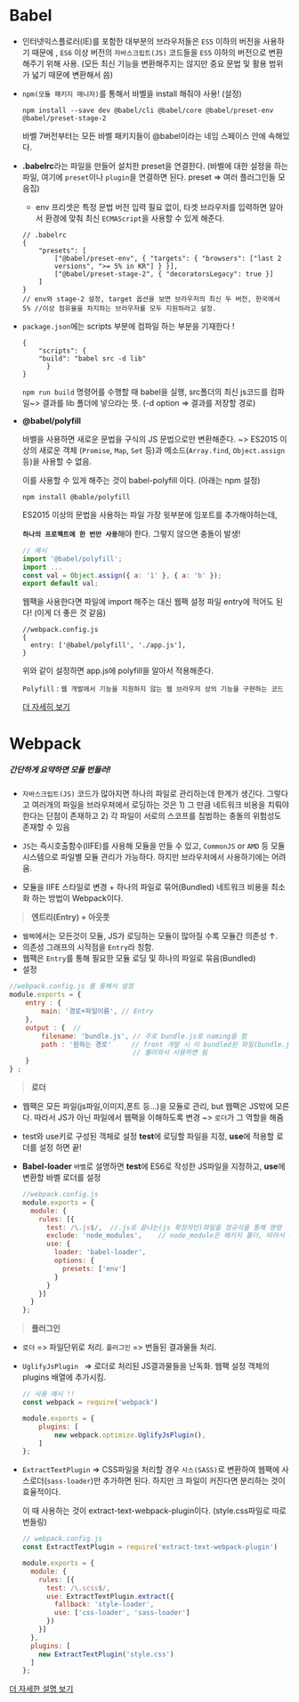 # Babel

- 인터넷익스플로러(IE)를 포함한 대부분의 브라우저들은 `ES5` 이하의 버전을 사용하기 때문에 , `ES6` 이상 버전의 `자바스크립트(JS)` 코드들을 `ES5` 이하의 버전으로 변환해주기 위해 사용. (모든 최신 기능을 변환해주지는 않지만 중요 문법 및 활용 범위가 넓기 때문에 변환해서 씀)

- `npm(모듈 패키지 매니저)`를 통해서 바벨을 install 해줘야 사용! (설정)

  ``` 
  npm install --save dev @babel/cli @babel/core @babel/preset-env @babel/preset-stage-2
  ```

  바벨 7버전부터는 모든 바벨 패키지들이 @babel이라는 네임 스페이스 안에 속해있다.

- <b>.babelrc</b>라는 파일을 만들어 설치한 preset을 연결한다. (바벨에 대한 설정을 하는 파일, 여기에 `preset`이나 `plugin`을 연결하면 된다. preset => 여러 플러그인들 모음집)

  - env 프리셋은 특정 문법 버전 입력 필요 없이, 타겟 브라우저를 입력하면 알아서 환경에 맞춰 최신 `ECMAScript`을 사용할 수 있게 해준다.

  ``` 
  // .babelrc
  {
      "presets": [
          ["@babel/preset-env", { "targets": { "browsers": ["last 2 
          versions", ">= 5% in KR"] } }], 
          ["@babel/preset-stage-2", { "decoratorsLegacy": true }]
      ]
  }
  // env와 stage-2 설정, target 옵션을 보면 브라우저의 최신 두 버전, 한국에서 5% //이상 점유율을 차지하는 브라우저를 모두 지원하라고 설정.
  ```

- `package.json`에는 scripts 부분에 컴파일 하는 부분을 기재한다 !

  ``` 
  {   
      "scripts": {
      "build": "babel src -d lib"
    	}
  } 
  ```

  `npm run build` 명령어를 수행할 때 babel을 실행, src폴더의 최신 js코드를 컴파일~> 결과를 lib 폴더에 넣으라는 뜻. (-d option => 결과를 저장할 경로)

- <b>@babel/polyfill</b>

  바벨을 사용하면 새로운 문법을 구식의 JS 문법으로만 변환해준다. ~> ES2015 이상의 새로운 객체 (`Promise`, `Map`, `Set` 등)과 메소드(`Array.find`, `Object.assign` 등)을 사용할 수 없음.

  이를 사용할 수 있게 해주는 것이 babel-polyfill 이다. (아래는 npm 설정)

  ``` 
  npm install @bable/polyfill
  ```

  ES2015 이상의 문법을 사용하는 파일 가장 윗부분에 임포트를 추가해야하는데,

  <b>`하나의 프로젝트에 한 번만 사용`</b>해야 한다. 그렇지 않으면 충돌이 발생!

  ``` javascript
  // 예시
  import '@babel/polyfill';
  import ...
  const val = Object.assign({ a: '1' }, { a: 'b' });
  export default val;
  ```

  웹팩을 사용한다면 파일에 import 해주는 대신 웹팩 설정 파일 entry에 적어도 된다! (이게 더 좋은 것 같음)

  ``` 
  //webpack.config.js
  {
  	entry: ['@babel/polyfill', './app.js'],
  }
  ```

  위와 같이 설정하면 app.js에 polyfill을 알아서 적용해준다.

  `Polyfill` : `웹 개발에서 기능을 지원하지 않는 웹 브라우저 상의 기능을 구현하는 코드`

  [더 자세히 보기](https://www.zerocho.com/category/ECMAScript/post/57a830cfa1d6971500059d5a)

# Webpack		

##### 											간단하게 요약하면 모듈 번들러!

- `자바스크립트(JS)` 코드가 많아지면 하나의 파일로 관리하는데 한계가 생긴다. 그렇다고 여러개의 파일을 브라우져에서 로딩하는 것은 1) 그 만큼 네트워크 비용을 치뤄야 한다는 단점이 존재하고 2) 각 파일이 서로의 스코프를 침범하는 충돌의 위험성도 존재할 수 있음

- `JS`는 즉시호출함수(IIFE)를 사용해 모듈을 만들 수 있고, `CommonJS` or `AMD` 등 모듈 시스템으로 파일별 모듈 관리가 가능하다. 하지만 브라우저에서 사용하기에는 어려움.

- 모듈을 IIFE 스타일로 변경 + 하나의 파일로 묶어(Bundled) 네트워크 비용을 최소화 하는 방법이 Webpack이다.


> <b>엔트리(Entry) + 아웃풋</b>

- `웹팩`에서는 모든것이 모듈, JS가 로딩하는 모듈이 많아질 수록 모듈간 의존성 ↑. 
- 의존성 그래프의 시작점을 `Entry`라 칭함.
- 웹팩은 `Entry`를  통해 필요한 모듈 로딩 및 하나의 파일로 묶음(Bundled)
- 설정

```javascript
//webpack.config.js 를 통해서 설정
module.exports = {
	entry : {
    	main: '경로+파일이름', // Entry
	},
    output : {	// 
    	filename: 'bundle.js', // 주로 bundle.js로 naming을 함
        path : '원하는 경로'		// front 개발 시 이 bundled된 파일(bundle.js)를
        					   // 불러와서 사용하면 됨
    } 
} ;
```



> <b> 로더 </b>

- 웹팩은 모든 파일(js파일,이미지,폰트 등...)을 모듈로 관리, but 웹팩은 JS밖에 모른다.
  따라서 JS가 아닌 파일에서 웹팩을 이해하도록 변경 ~> `로더`가 그 역할을 해줌

- test와 use키로 구성된 객체로 설정
  <b>test</b>에  로딩할 파일을 지정, <b>use</b>에 적용할 로더를 설정 하면 끝!

- <b>Babel-loader</b>
  `바벨`로 설명하면 <b>test</b>에 ES6로 작성한 JS파일을 지정하고, <b>use</b>에 변환할 바벨 로더를 설정

  ```javascript
  //webpack.config.js
  module.exports = {
    module: {
      rules: [{
        test: /\.js$/,	//.js로 끝나는(js 확장자인)파일을 정규식을 통해 명령
        exclude: 'node_modules',	// node_module은 패키지 폴더, 따라서 제외
        use: {
          loader: 'babel-loader',
          options: {
            presets: ['env']
          }
        }
      }]
    }
  };
  ```



> <b>플러그인</b>

- `로더` => 파일단위로 처리.		`플러그인` => 번들된 결과물들 처리.

- `UglifyJsPlugin ` => 로더로 처리된 JS결과물들을 난독화.
  웹팩 설정 객체의 plugins 배열에 추가시킴.

  ```javascript
  // 사용 예시 !!
  const webpack = require('webpack')
  
  module.exports = {
      plugins: [
          new webpack.optimize.UglifyJsPlugin(),
      ]
  };
  ```

- `ExtractTextPlugin` => CSS파일을 처리할 경우 `사스(SASS)`로 변환하여 웹팩에 사스로더(`sass-loader`)만 추가하면 된다. 하지만 크 파일이 커진다면 분리하는 것이 효율적이다.

  이 때 사용하는 것이 extract-text-webpack-plugin이다. (style.css파일로 따로 번들링)

  ```javascript
  // webpack.config.js
  const ExtractTextPlugin = require('extract-text-webpack-plugin')
  
  module.exports = {
    module: {
      rules: [{
        test: /\.scss$/,
        use: ExtractTextPlugin.extract({
          fallback: 'style-loader',
          use: ['css-loader', 'sass-loader']
        })
      }]
    },
    plugins: [
      new ExtractTextPlugin('style.css')
    ]
  };
  ```

[더 자세한 설명 보기](http://blog.jeonghwan.net/js/2017/05/15/webpack.html)